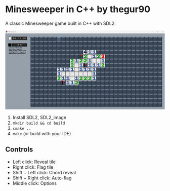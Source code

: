 # Minesweeper in C++ by thegur90 

A classic Minesweeper game built in C++ with SDL2.

![Game Screenshot](Screenshot.png)

1. Install SDL2, SDL2_image
2. `mkdir build && cd build`
3. `cmake ..`
4. `make` (or build with your IDE)

## Controls

- Left click: Reveal tile
- Right click: Flag tile  
- Shift + Left click: Chord reveal
- Shift + Right click: Auto-flag
- Middle click: Options
